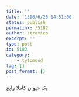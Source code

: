 ```yaml
---
title: ''
date: '1396/6/25 14:51:00'
status: publish
permalink: /5182
author: straxico
excerpt: ''
type: post
id: 5182
category:
    - tytomood
tag: []
post_format: []
---
```

یک حیوان کاملا رایج
